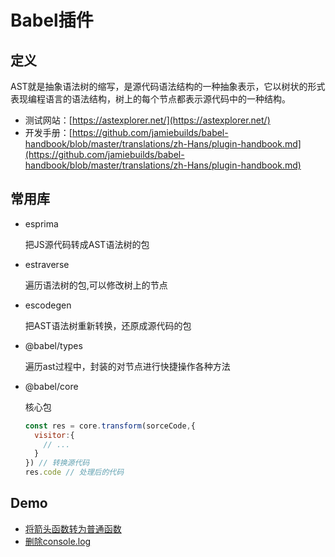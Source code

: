 # Babel插件

## 定义

AST就是抽象语法树的缩写，是源代码语法结构的一种抽象表示，它以树状的形式表现编程语言的语法结构，树上的每个节点都表示源代码中的一种结构。

+ 测试网站：[https://astexplorer.net/](https://astexplorer.net/)
+ 开发手册：[https://github.com/jamiebuilds/babel-handbook/blob/master/translations/zh-Hans/plugin-handbook.md](https://github.com/jamiebuilds/babel-handbook/blob/master/translations/zh-Hans/plugin-handbook.md)

## 常用库

+ esprima

  把JS源代码转成AST语法树的包

+ estraverse

  遍历语法树的包,可以修改树上的节点

+ escodegen

  把AST语法树重新转换，还原成源代码的包

+ @babel/types

  遍历ast过程中，封装的对节点进行快捷操作各种方法

+ @babel/core

  核心包

  ```javascript
  const res = core.transform(sorceCode,{
    visitor:{
      // ...
    }
  }) // 转换源代码
  res.code // 处理后的代码
  ```



## Demo

+ [将箭头函数转为普通函数](https://github.com/aisuandebowen/code-snippet/blob/master/webpack/transform-arrowFn.js)
+ [删除console.log](https://github.com/aisuandebowen/code-snippet/blob/master/webpack/remove-console.js)

